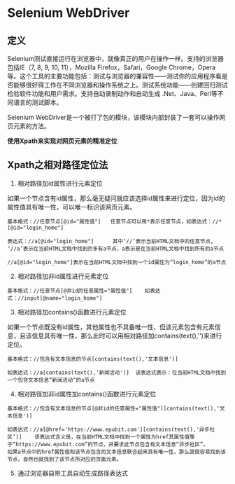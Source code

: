 # Selenium WebDriver

## 定义

Selenium测试直接运行在浏览器中，就像真正的用户在操作一样。支持的浏览器包括IE（7, 8, 9, 10, 11），Mozilla Firefox，Safari，Google Chrome，Opera等。这个工具的主要功能包括：测试与浏览器的兼容性——测试你的应用程序看是否能够很好得工作在不同浏览器和操作系统之上。测试系统功能——创建回归测试检验软件功能和用户需求。支持自动录制动作和自动生成 .Net、Java、Perl等不同语言的测试脚本。

Selenium WebDriver是一个被打了包的模块，该模块内部封装了一套可以操作网页元素的方法。

__使用Xpath来实现对网页元素的精准定位__

## Xpath之相对路径定位法

1. 相对路径加id属性进行元素定位

如果一个节点含有id属性，那么毫无疑问就应该选择id属性来进行定位，因为id的属性值具有唯一性，可以唯一标识该网页元素。

```
基本格式：//任意节点[@id="属性值"]   任意节点可以用*表示任意节点，如表达式：//*[@id="login_home"]

表达式：//a[@id="login_home"]      其中‘//’表示当前HTML文档中的任意节点, ‘//a’表示在当前HTML文档中找到的多有a节点，a表示是在当前HTML文档中找到所有的a节点

//a[@id="login_home"]表示在当前HTML文档中找到一个id属性为“login_home”的a节点
```

2. 相对路径加非id属性进行元素定位

```
基本格式：//任意节点[@非id的任意属性="属性值"]    如表达式：//input[@name="login_home"]
```

3. 相对路径加contains()函数进行元素定位

如果一个节点既没有id属性，其他属性也不具备唯一性，但该元素包含有元素信息，且该信息具有唯一性，那么此时可以用相对路径加contains(text(),'')来进行定位。

```
基本格式：//包含有文本信息的节点[contains(text(),'文本信息')]

如表达式：//a[contains(text(),'新闻活动')]  该表达式表示：在当前HTML文档中找到一个包含文本信息“新闻活动”的a节点
```

4. 相对路径加非id属性加contains()函数进行元素定位

```
基本格式：//包含有文本信息的节点[@非id的任意属性="属性值"][contains(text(),'文本信息')]

如表达式：//a[@href='https://www.epubit.com'][contains(text(),'异步社区’)]    该表达式含义是，在当前HTML文档中找到一个属性为href其属性值等于“https://www.epubit.com”的节点，并要求此节点包含有文本信息“异步社区”。
如果a节点中的href属性值和该节点包含的文本信息联合起来具有唯一性，那么就很容易找到该节点，自然也就找到了该节点所对应的页面元素。
```

5. 通过浏览器自带工具自动生成路径表达式